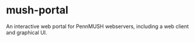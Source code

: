 # mush-portal
An interactive web portal for PennMUSH webservers, including a web client and graphical UI.

